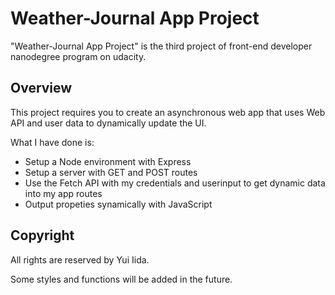 # Weather-Journal App Project

"Weather-Journal App Project" is the third project of front-end developer nanodegree program on udacity.

## Overview

This project requires you to create an asynchronous web app that uses Web API and user data to dynamically update the UI.

What I have done is:

- Setup a Node environment with Express
- Setup a server with GET and POST routes
- Use the Fetch API with my credentials and userinput to get dynamic data into my app routes
- Output propeties synamically with JavaScript

## Copyright

All rights are reserved by Yui Iida.

Some styles and functions will be added in the future.
